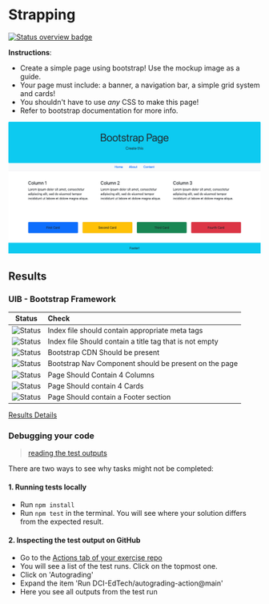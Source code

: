 # Strapping
[![Status overview badge](../../blob/badges/.github/badges/autograding-solution/badge.svg)](#results)


**Instructions**:

* Create a simple page using bootstrap!
Use the mockup image as a guide.
* Your page must include: a banner, a navigation bar, a simple grid system and cards!
* You shouldn't have to use _any_ CSS to make this page!
* Refer to bootstrap documentation for more info.


![mockup-image](/image/mockup.png)

[//]: # (autograding info start)
## Results


### UIB - Bootstrap Framework

|                 Status                  | Check                                                                                    |
| :-------------------------------------: | :--------------------------------------------------------------------------------------- |
| ![Status](../../blob/badges/.github/badges/autograding-solution/status0.svg) | Index file should contain appropriate meta tags |
| ![Status](../../blob/badges/.github/badges/autograding-solution/status1.svg) | Index file Should contain a title tag that is not empty |
| ![Status](../../blob/badges/.github/badges/autograding-solution/status2.svg) | Bootstrap CDN Should be present |
| ![Status](../../blob/badges/.github/badges/autograding-solution/status3.svg) | Bootstrap Nav Component should be present on the page |
| ![Status](../../blob/badges/.github/badges/autograding-solution/status4.svg) | Page Should Contain 4 Columns |
| ![Status](../../blob/badges/.github/badges/autograding-solution/status5.svg) | Page Should contain 4 Cards |
| ![Status](../../blob/badges/.github/badges/autograding-solution/status6.svg) | Page Should contain a Footer section |



[Results Details](https://github.com/Fbw-wd22-e01-Rockstars/UIB-framework-bootstrap/actions)

### Debugging your code
> [reading the test outputs](https://github.com/DCI-EdTech/autograding-setup/wiki/Reading-test-outputs)

There are two ways to see why tasks might not be completed:
#### 1. Running tests locally
- Run `npm install`
- Run `npm test` in the terminal. You will see where your solution differs from the expected result.

#### 2. Inspecting the test output on GitHub
- Go to the [Actions tab of your exercise repo](https://github.com/Fbw-wd22-e01-Rockstars/UIB-framework-bootstrap/actions)
- You will see a list of the test runs. Click on the topmost one.
- Click on 'Autograding'
- Expand the item 'Run DCI-EdTech/autograding-action@main'
- Here you see all outputs from the test run

[//]: # (autograding info end)